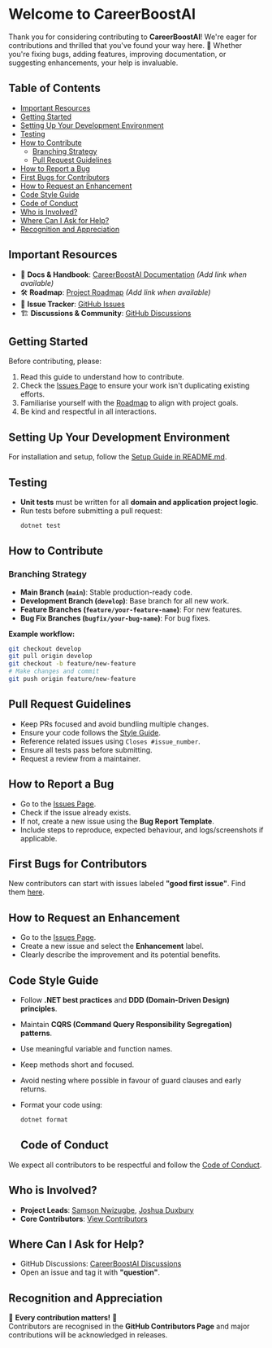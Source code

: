 # Welcome to CareerBoostAI

Thank you for considering contributing to **CareerBoostAI**! We're eager for contributions and thrilled that you've found your way here. 🚀 Whether you're fixing bugs, adding features, improving documentation, or suggesting enhancements, your help is invaluable.

## Table of Contents
- [Important Resources](#important-resources)
- [Getting Started](#getting-started)
- [Setting Up Your Development Environment](#setting-up-your-development-environment)
- [Testing](#testing)
- [How to Contribute](#how-to-contribute)
    - [Branching Strategy](#branching-strategy)
    - [Pull Request Guidelines](#pull-request-guidelines)
- [How to Report a Bug](#how-to-report-a-bug)
- [First Bugs for Contributors](#first-bugs-for-contributors)
- [How to Request an Enhancement](#how-to-request-an-enhancement)
- [Code Style Guide](#code-style-guide)
- [Code of Conduct](#code-of-conduct)
- [Who is Involved?](#who-is-involved)
- [Where Can I Ask for Help?](#where-can-i-ask-for-help)
- [Recognition and Appreciation](#recognition-and-appreciation)

## Important Resources
- 📜 **Docs & Handbook**: [CareerBoostAI Documentation](#) *(Add link when available)*
- 🛠 **Roadmap**: [Project Roadmap](#) *(Add link when available)*
- 🐛 **Issue Tracker**: [GitHub Issues](https://github.com/dotnetliverpool/CareerBoostAI/issues)
- 🏗 **Discussions & Community**: [GitHub Discussions](https://github.com/dotnetliverpool/CareerBoostAI/discussions)

## Getting Started
Before contributing, please:
1. Read this guide to understand how to contribute.
2. Check the [Issues Page](https://github.com/dotnetliverpool/CareerBoostAI/issues) to ensure your work isn't duplicating existing efforts.
3. Familiarise yourself with the [Roadmap](#) to align with project goals.
4. Be kind and respectful in all interactions.

## Setting Up Your Development Environment
For installation and setup, follow the [Setup Guide in README.md](README.md#setup).

## Testing
- **Unit tests** must be written for all **domain and application project logic**.
- Run tests before submitting a pull request:
  ```bash
  dotnet test
  ```

## How to Contribute

### Branching Strategy
- **Main Branch (`main`)**: Stable production-ready code.
- **Development Branch (`develop`)**: Base branch for all new work.
- **Feature Branches (`feature/your-feature-name`)**: For new features.
- **Bug Fix Branches (`bugfix/your-bug-name`)**: For bug fixes.

**Example workflow:**
```bash
git checkout develop
git pull origin develop
git checkout -b feature/new-feature
# Make changes and commit
git push origin feature/new-feature
```

## Pull Request Guidelines
- Keep PRs focused and avoid bundling multiple changes.
- Ensure your code follows the [Style Guide](#code-style-guide).
- Reference related issues using `Closes #issue_number`.
- Ensure all tests pass before submitting.
- Request a review from a maintainer.

## How to Report a Bug
- Go to the [Issues Page](https://github.com/dotnetliverpool/CareerBoostAI/issues).
- Check if the issue already exists.
- If not, create a new issue using the **Bug Report Template**.
- Include steps to reproduce, expected behaviour, and logs/screenshots if applicable.

## First Bugs for Contributors
New contributors can start with issues labeled **"good first issue"**. Find them [here](https://github.com/dotnetliverpool/CareerBoostAI/issues?q=is%3Aopen+label%3A"good+first+issue").

## How to Request an Enhancement
- Go to the [Issues Page](https://github.com/dotnetliverpool/CareerBoostAI/issues).
- Create a new issue and select the **Enhancement** label.
- Clearly describe the improvement and its potential benefits.

## Code Style Guide
- Follow **.NET best practices** and **DDD (Domain-Driven Design) principles**.
- Maintain **CQRS (Command Query Responsibility Segregation) patterns**.
- Use meaningful variable and function names.
- Keep methods short and focused.
- Avoid nesting where possible in favour of guard clauses and early returns.
- Format your code using:
  ```bash
  dotnet format
  ```

  ## Code of Conduct
We expect all contributors to be respectful and follow the [Code of Conduct](CODE_OF_CONDUCT.md).

## Who is Involved?
- **Project Leads**: [Samson Nwizugbe](https://github.com.nwizugbesamson), [Joshua Duxbury](https://github.com/p0onage)
- **Core Contributors**: [View Contributors](https://github.com/dotnetliverpool/CareerBoostAI/graphs/contributors)

## Where Can I Ask for Help?
- GitHub Discussions: [CareerBoostAI Discussions](https://github.com/dotnetliverpool/CareerBoostAI/discussions)
- Open an issue and tag it with **"question"**.

## Recognition and Appreciation
🌟 **Every contribution matters!** 🌟  
Contributors are recognised in the **GitHub Contributors Page** and major contributions will be acknowledged in releases.  
